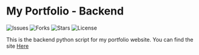 # My Portfolio - Backend

![Issues](https://img.shields.io/github/issues/AnthonyAniobi/Ecommerce_React_Website)
![Forks](https://img.shields.io/github/forks/AnthonyAniobi/Ecommerce_React_Website)
![Stars](https://img.shields.io/github/stars/AnthonyAniobi/Ecommerce_React_Website)
![License](https://img.shields.io/github/license/AnthonyAniobi/Ecommerce_React_Website)

This is the backend python script for my portfolio website. You can find the site [Here](https://www.anthonyaniobi.netlify.app)